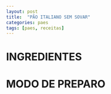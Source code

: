 ```yaml
---
layout: post
title:  "PÃO ITALIANO SEM SOVAR"
categories: paes
tags: [paes, receitas]
---
```


INGREDIENTES
===

MODO DE PREPARO
===